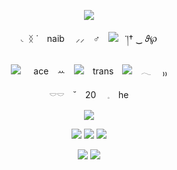 <p align="center">
<img src="https://64.media.tumblr.com/34e26a8c749c259d0fc932c9ec6c9e21/43b80da47b652ef3-b7/s250x400/c4ffb1716213e74b4cf67e3c1ed3cd6e2f7d2620.pnj">

<p align="center">
◟ ᛝ ˙　naib　 ⸝⸝　♂️　<img src="https://64.media.tumblr.com/086eaaa72f969ed6e8a8e9c483d9bf84/34032e69611f17da-7f/s75x75_c1/2751be925ef5cf6838e25de0926b2ed8780f38f1.gifv">⠀་།† ‿ 𝜗℘
<p align="center">
<img src="https://64.media.tumblr.com/12504f23c83dde3821e06c998a75b64f/34032e69611f17da-28/s75x75_c1/9969d6c45095bb4aa8f9717cdc3adf6d4af440f3.gifv">⠀⠀ace　ꕀ　<img src="https://64.media.tumblr.com/5b70f3c75e7cc984ca3a9c6476032a86/34032e69611f17da-54/s75x75_c1/272e434fa6d2a90da3b85185b0f336827b61450c.gifv">　trans　<img src="https://64.media.tumblr.com/fb237c308b0d75652d48816aeeee716e/34032e69611f17da-31/s75x75_c1/15dfac1a087324a3e3eb481a4895e4eb36a21218.gifv">　𓂃 　₎₎
<p align="center">
𓎠𓎠　˘　20　 𓈒　he　　

<p align="center">
<img src="https://64.media.tumblr.com/3535de2ed110d68d3cc51d2ba9984659/tumblr_pdf5sariQF1u7qlfpo6_250.gifv">

<p align="center">
<img src="https://64.media.tumblr.com/1015f693f58cece20cede99bf9ffe24a/1925423831a33610-4e/s75x75_c1/83eefa765ae0b91d7f574e4a734ccbaf04515c7a.gifv"> <img src="https://64.media.tumblr.com/fad5c52fb7ad2ed7f19c0bfeb41a438b/1925423831a33610-5b/s75x75_c1/78e81eee11587ab0f575638f5c34021e94f01122.gifv"> <img src="https://64.media.tumblr.com/b258816bf6c738f31f3e5a46054a3693/1925423831a33610-fe/s75x75_c1/0b5276ba32fbcb2b43e61d4ddf5a50f563db77df.gifv">
<p align="center">
<img src="https://64.media.tumblr.com/1f0dc6bcdd25c5c9298048d7a89b3ca5/fffa3e8c92524566-b6/s75x75_c1/7371fec63ea46d0d2b46031d5a6b9f07d0b06339.webp"> <img src="https://64.media.tumblr.com/3b2ea74b5d48da48e0cb99b1b29205bc/fffa3e8c92524566-91/s75x75_c1/9e1929469d422d192d36ff67506929d5c06b41a9.webp">
